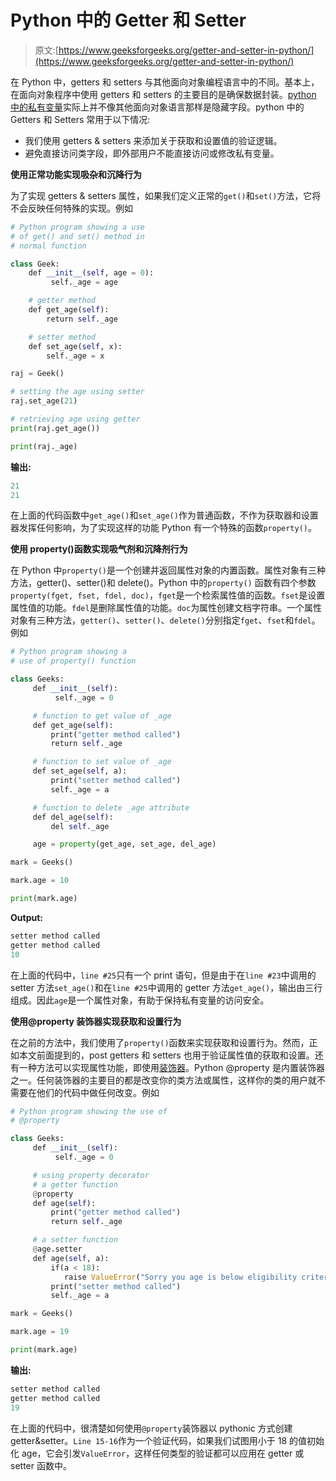 # Python 中的 Getter 和 Setter

> 原文:[https://www.geeksforgeeks.org/getter-and-setter-in-python/](https://www.geeksforgeeks.org/getter-and-setter-in-python/)

在 Python 中，getters 和 setters 与其他面向对象编程语言中的不同。基本上，在面向对象程序中使用 getters 和 setters 的主要目的是确保数据封装。[python 中的私有变量](https://www.geeksforgeeks.org/private-variables-python/)实际上并不像其他面向对象语言那样是隐藏字段。python 中的 Getters 和 Setters 常用于以下情况:

*   我们使用 getters & setters 来添加关于获取和设置值的验证逻辑。
*   避免直接访问类字段，即外部用户不能直接访问或修改私有变量。

**使用正常功能实现吸杂和沉降行为**

为了实现 getters & setters 属性，如果我们定义正常的`get()`和`set()`方法，它将不会反映任何特殊的实现。例如

```py
# Python program showing a use
# of get() and set() method in
# normal function

class Geek:
    def __init__(self, age = 0):
         self._age = age

    # getter method
    def get_age(self):
        return self._age

    # setter method
    def set_age(self, x):
        self._age = x

raj = Geek()

# setting the age using setter
raj.set_age(21)

# retrieving age using getter
print(raj.get_age())

print(raj._age)
```

**输出:**

```py
21
21

```

在上面的代码函数中`get_age()`和`set_age()`作为普通函数，不作为获取器和设置器发挥任何影响，为了实现这样的功能 Python 有一个特殊的函数`property()`。

**使用 property()函数实现吸气剂和沉降剂行为**

在 Python 中`property()`是一个创建并返回属性对象的内置函数。属性对象有三种方法，getter()、setter()和 delete()。Python 中的`property()` 函数有四个参数`property(fget, fset, fdel, doc)`，`fget`是一个检索属性值的函数。`fset`是设置属性值的功能。`fdel`是删除属性值的功能。`doc`为属性创建文档字符串。一个属性对象有三种方法，`getter()`、`setter()`、`delete()`分别指定`fget`、`fset`和`fdel`。例如

```py
# Python program showing a
# use of property() function

class Geeks:
     def __init__(self):
          self._age = 0

     # function to get value of _age
     def get_age(self):
         print("getter method called")
         return self._age

     # function to set value of _age
     def set_age(self, a):
         print("setter method called")
         self._age = a

     # function to delete _age attribute
     def del_age(self):
         del self._age

     age = property(get_age, set_age, del_age) 

mark = Geeks()

mark.age = 10

print(mark.age)
```

**Output:**

```py
setter method called
getter method called
10

```

在上面的代码中，`line #25`只有一个 print 语句，但是由于在`line #23`中调用的 setter 方法`set_age()`和在`line #25`中调用的 getter 方法`get_age()`，输出由三行组成。因此`age`是一个属性对象，有助于保持私有变量的访问安全。

**使用@property 装饰器实现获取和设置行为**

在之前的方法中，我们使用了`property()`函数来实现获取和设置行为。然而，正如本文前面提到的，post getters 和 setters 也用于验证属性值的获取和设置。还有一种方法可以实现属性功能，即使用[装饰器](https://www.geeksforgeeks.org/decorators-in-python/)。Python @property 是内置装饰器之一。任何装饰器的主要目的都是改变你的类方法或属性，这样你的类的用户就不需要在他们的代码中做任何改变。例如

```py
# Python program showing the use of
# @property

class Geeks:
     def __init__(self):
          self._age = 0

     # using property decorator
     # a getter function
     @property
     def age(self):
         print("getter method called")
         return self._age

     # a setter function
     @age.setter
     def age(self, a):
         if(a < 18):
            raise ValueError("Sorry you age is below eligibility criteria")
         print("setter method called")
         self._age = a

mark = Geeks()

mark.age = 19

print(mark.age)
```

**输出:**

```py
setter method called
getter method called
19

```

在上面的代码中，很清楚如何使用`@property`装饰器以 pythonic 方式创建 getter&setter。`Line 15-16`作为一个验证代码，如果我们试图用小于 18 的值初始化 age，它会引发`ValueError`，这样任何类型的验证都可以应用在 getter 或 setter 函数中。